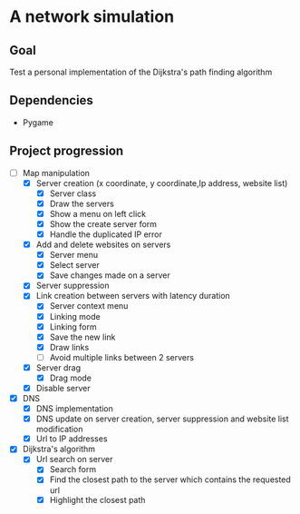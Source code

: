 # A network simulation

## Goal
Test a personal implementation of the Dijkstra's path finding algorithm

## Dependencies

- Pygame

## Project progression

- [ ] Map manipulation
  - [x] Server creation (x coordinate, y coordinate,Ip address, website list)
    - [x] Server class
    - [x] Draw the servers
    - [x] Show a menu on left click
    - [x] Show the create server form
    - [x] Handle the duplicated IP error
  - [x] Add and delete websites on servers
    - [x] Server menu
    - [x] Select server
    - [x] Save changes made on a server
  - [x] Server suppression
  - [x] Link creation between servers with latency duration
    - [x] Server context menu
    - [x] Linking mode
    - [x] Linking form
    - [x] Save the new link
    - [x] Draw links
    - [ ] Avoid multiple links between 2 servers
  - [x] Server drag
    - [x] Drag mode
  - [x] Disable server
- [x] DNS
  - [x] DNS implementation
  - [x] DNS update on server creation, server suppression and website list modification
  - [x] Url to IP addresses
- [x] Dijkstra's algorithm
  - [x] Url search on server
    - [x] Search form
    - [x] Find the closest path to the server which contains the requested url
    - [x] Highlight the closest path
